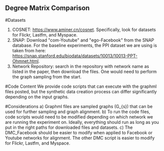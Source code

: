 ## Degree Matrix Comparison

#Datasets
1. COSNET: https://www.aminer.cn/cosnet. Specifically, look for datasets for Flickr, Lastfm, and Myspace.
2. SNAP: Download "com-Youtube" and "ego-Facebook" from the SNAP database. For the baseline experiments, the PPI dataset we are using is taken from here: https://snap.stanford.edu/biodata/datasets/10013/10013-PPT-Ohmnet.html.
3. Network Repository: search in the repository with network name as listed in the paper, then download the files. One would need to perform the graph sampling from the start.

#Code Content
We provide code scripts that can execute with the graphml files posted, but the synthetic data creation process can differ significantly depending on the input graphs.

#Considerations
a) Graphml files are sampled graphs (G_{s}) that can be used for further sampling and graph alignment.
b) To run the code files, code scripts would need to be modified depending on which network we are running the experiment on. Ideally, everything should run as long as you put in the right paths for downloaded files and datasets.
c) The DMC_Facebook should be easier to modify when applied to Facebook or Youtube networks for alignment. The other DMC script is easier to modify for Flickr, Lastfm, and Myspace.






